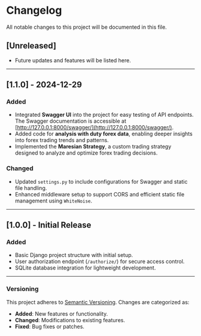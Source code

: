 # **Changelog**

All notable changes to this project will be documented in this file.

## **[Unreleased]**
- Future updates and features will be listed here.

---

## **[1.1.0] - 2024-12-29**

### **Added**
- Integrated **Swagger UI** into the project for easy testing of API endpoints. The Swagger documentation is accessible at [http://127.0.0.1:8000/swagger/](http://127.0.0.1:8000/swagger/).
- Added code for **analysis with duty forex data**, enabling deeper insights into forex trading trends and patterns.
- Implemented the **Maresian Strategy**, a custom trading strategy designed to analyze and optimize forex trading decisions.

### **Changed**
- Updated `settings.py` to include configurations for Swagger and static file handling.
- Enhanced middleware setup to support CORS and efficient static file management using `WhiteNoise`.

---

## **[1.0.0] - Initial Release**

### **Added**
- Basic Django project structure with initial setup.
- User authorization endpoint (`/authorize/`) for secure access control.
- SQLite database integration for lightweight development.

---

### **Versioning**
This project adheres to [Semantic Versioning](https://semver.org/). Changes are categorized as:
- **Added**: New features or functionality.
- **Changed**: Modifications to existing features.
- **Fixed**: Bug fixes or patches.